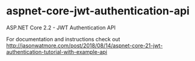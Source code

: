 # aspnet-core-jwt-authentication-api

ASP.NET Core 2.2 - JWT Authentication API

For documentation and instructions check out http://jasonwatmore.com/post/2018/08/14/aspnet-core-21-jwt-authentication-tutorial-with-example-api
